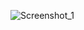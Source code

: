 ![Screenshot_1](https://user-images.githubusercontent.com/69660117/167068439-f99e117c-9f37-4d2d-88e1-a10015861b42.png)